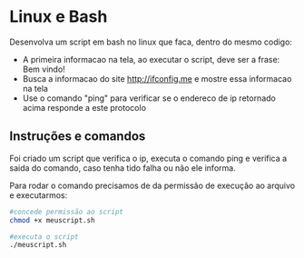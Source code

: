 # Linux e Bash

Desenvolva um script em bash no linux que faca, dentro do mesmo codigo:

- A primeira informacao na tela, ao executar o script, deve ser a frase: Bem vindo!
- Busca a informacao do site http://ifconfig.me  e mostre essa informacao na tela
- Use o comando "ping" para verificar se o endereco de ip retornado acima responde a este protocolo

## Instruções e comandos
Foi criado um script que verifica o ip, executa o comando ping e verifica a saida do comando, caso tenha tido falha ou não ele informa.

Para rodar o comando precisamos de da permissão de execução ao arquivo e executarmos:
```bash
#concede permissão ao script
chmod +x meuscript.sh

#executa o script
./meuscript.sh
```